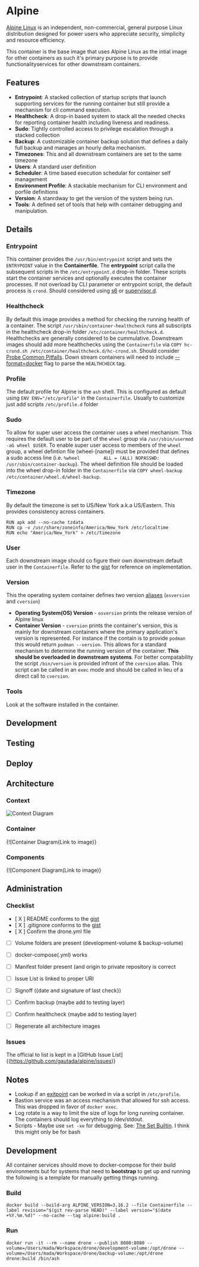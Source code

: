 # Alpine

[Alpine Linux](https://alpinelinux.org) is an independent, non-commercial, general purpose Linux distribution designed for power users who appreciate security, simplicity and resource efficiency.

This container is the base image that uses Alpine Linux as the intial image for other containers as such it's primary purpose is to provide functionalityservices for other downstream containers.

## Features

- **Entrypoint**: A stacked collection of startup scripts that launch supporting services for the running container but still provide a mechanism for cli command execution.
- **Healthcheck**: A drop-in based system to stack all the needed checks for reporting container health including liveness and readiness.
- **Sudo**: Tightly controlled access to privilege escalation through a stacked collection
- **Backup**: A customizable container backup solution that defines a daily full backup and manages an hourly delta mechanism. 
- **Timezones**: This and all downstream containers are set to the same timezone
- **Users**: A standard user definition
- **Scheduler**: A time based esecution schedular for container self management
- **Environment Profile**: A stackable mechanism for CLI environment and porfile definitions
- **Version**: A stanrdway to get the version of the system being run.
- **Tools**: A defined set of tools that help with container debugging and manipulation.

## Details

### Entrypoint
This container provides the `/usr/bin/entrypoint` script and sets the `ENTRYPOINT` value in the **Containerfile**. The **entrypoint** script calla the subsequent scripts in the `/etc/entrypoint.d` drop-in folder.  These scripts start the container services and optionally executes the container processes.  If not overload by CLI parameter or entrypoint script, the default process is `crond`. Should considered using [s6](https://skarnet.org/software/s6/overview.html) or [supervisor.d](http://supervisord.org).

### Healthcheck
By default this image provides a method for checking the running health of a container. The script `/usr/sbin/container-healthcheck` runs all subscripts in the healthcheck drop-in folder
`/etc/container/healthcheck.d`. Healthchecks are generally considered to be cummulative. Downstream images should add more healthchecks using the `Containerfile` via `COPY hc-crond.sh /etc/container/healthcheck.d/hc-crond.sh`. Should consider [Probe Common Pitfalls](https://loft.sh/blog/kubernetes-liveness-probes-examples-and-common-pitfalls/). Down stream containers will need to include [--format=docker](https://github.com/gautada/alpine-container/issues/15) flag to parse the `HEALTHCHECK` tag.

### Profile 
The default profile for Alpine is the `ash` shell.  This is configured as default using `ENV ENV="/etc/profile"` in the `Containerfile`. Usually to customize just add scripts `/etc/profile.d` folder

### Sudo
To allow for super user access the container uses a wheel mechanism.  This requires the 
default user to be part of the `wheel` group via `/usr/sbin/usermod -aG wheel $USER`. To enable super user access to members of the `wheel` group, a wheel defintion file (wheel-[name]) must be provided that defines a sudo access line (i.e. `%wheel         ALL = (ALL) NOPASSWD: /usr/sbin/container-backup`). The wheel definition file should be loaded into the wheel drop-in folder in the `Containerfile` via `COPY wheel-backup /etc/container/wheel.d/wheel-backup`.

### Timezone
By default the timezone is set to US/New York a.k.a US/Eastern.  This provides consistency across containers.
```
RUN apk add --no-cache tzdata
RUN cp -v /usr/share/zoneinfo/America/New_York /etc/localtime
RUN echo "America/New_York" > /etc/timezone
```

### User
Each downstream image should co figure their own downstream default user in the `Containerfile`. Refer to the [gist](https://gist.github.com/gautada/bd71914073b8e3a89ad13f0320b33010) for reference on implementation.

### Version
This the operating system container defines two version [aliases](https://linuxhandbook.com/linux-alias-command/) (`osversion` and `cversion`)
- **Operating System(OS) Version** - `osversion` prints the release version of Alpine linux
- **Container Version** - `cversion` prints the container's version, this is mainly for downstream containers where the primary application's version is represented. For instance if the contain is to provide `podman` this would return `podman --version`. This allows for a standard mechanism to determine the running version of the container. **This should be overloaded in downstream systems**. For better compatability the script `/bin/version` is provided infront of the `cversion` alias.  This script can be called in an `exec` mode and should be called in lieu of a direct call to `cversion`.

### Tools
Look at the software installed in the container.

## Development

## Testing

## Deploy

## Architecture

### Context

![Context Diagram](https://www.plantuml.com/plantuml/png/VLF1Rjim3BtxArIV4c3hBZqCmp0WItiejWL1i-rI584ciubGYJ8akNCsvDz7oRPa1_1EbiZto2Vo-KgYK4q5xEFwvjtwvhfkjFfKN4sZ-xL13wt_JvPB13kRrxL1m3d-xGcvbc8k2xKo9vtfXPTU0IjxKUnMyeFbchrbArMJ39Rqb4Mn1UiCxkzQloW931QvAj-myeS3-tZN1vv2PCLuuu_6oZzGiORIxDaQpVmHcCI00rykYy-cmOhRqwAa-szZNmBr7hiwR9DZoWWA3A0b-rkmJikYb7YXO-3Fw30OLUIArb358hzpKLhJK8b0VqWd06ikODfKe4Fkst2utssPC8WWl3GOuFc5B-zTW7nfViNNGxpHegWzPUAJniKb7Ymurmqa7V4WiMLz8CAjKOeKBgTiUkYh510ektoaHgo_qdwXhOq35mHtD1UhPCMrgG9hstq2cOv4hAA7fiGeVwmW9GDtFRxqllegiMbZn_DKkr1Sncd-DAhHPC3X7XLGD-ay-PTDqXVlVusvN6IM7eZdqLOxRoEFqzwiTl7JsOwjlEVYI3xQUMFv8N3FnGEeoR96azUy3YEDY55uCfb-2GDiREPHKQ_S1w4aoTuBi7v0Zt_1PCOPRCfdSqUdjZurpvbHwnXqZvlLzwS1r_iYxKcJOtAL5CuxYA44oF5-p5m8QXQ6y0y0)

### Container

{![Container Diagram(Link to image)}

### Components

{![Component Diagram(Link to image)}

## Administration

### Checklist

- [ X ] README conforms to the [gist](https://gist.github.com/gautada/ec549c846e8e50daf355d01b06eb0665)
- [ X ] .gitignore conforms to the [gist](https://gist.github.com/gautada/3a0a4a76d3c7e4539e71fc02c7f599ad)
- [ X ] Confirm the drone.yml file
- [ ] Volume folders are present (development-volume & backup-volume)
- [ ] docker-compose(.yml) works
- [ ] Manifest folder present (and origin to private repository is correct
- [ ] Issue List is linked to proper URI
- [ ] Signoff ({date and signature of last check})
- [ ] Confirm backup (maybe add to testing layer)
- [ ] Confirm healthcheck (maybe add to testing layer)
- [ ] Regenerate all architecture images


### Issues

The official to list is kept in a [GitHub Issue List]{(https://github.com/gautada/alpine/issues)}

## Notes

- Lookup if an [exitpoint](https://github.com/gautada/alpine-container/issues/19) can be worked in via a script in `/etc/profile`.
- Bastion service was an access mechanism that allowed for ssh access.  This was dropped in favor of `docker exec`.
- Log rotate is a way to limit the size of logs for long running container.  The containers should log everything to /dev/stdout.
- Scripts - Maybe use `set -xe` for debugging. See: [The Set Builtin](https://www.gnu.org/software/bash/manual/bash.html#The-Set-Builtin). I think this might only be for bash











## Development

All container services should move to docker-compose for their build environments but for systems that need to **bootstrap** to get up and running the following is a template for manually getting things running.

### Build

```
docker build --build-arg ALPINE_VERSION=3.16.2 --file Containerfile --label revision="$(git rev-parse HEAD)" --label version="$(date +%Y.%m.%d)" --no-cache --tag alpine:build .
```

### Run

```
docker run -it --rm --name drone --publish 8080:8080 --volume=/Users/mada/Workspace/drone/development-volume:/opt/drone --volume=/Users/mada/Workspace/drone/backup-volume:/opt/drone drone:build /bin/ash
```

